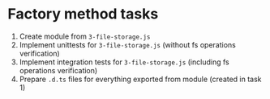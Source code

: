 # Factory method tasks

1. Create module from `3-file-storage.js`
2. Implement unittests for `3-file-storage.js` (without fs operations verification)
3. Implement integration tests for `3-file-storage.js` (including fs operations verification)
4. Prepare `.d.ts` files for everything exported from module (created in task 1)
